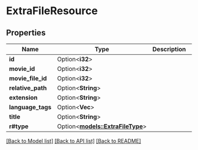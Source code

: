 # ExtraFileResource

## Properties

Name | Type | Description | Notes
------------ | ------------- | ------------- | -------------
**id** | Option<**i32**> |  | [optional]
**movie_id** | Option<**i32**> |  | [optional]
**movie_file_id** | Option<**i32**> |  | [optional]
**relative_path** | Option<**String**> |  | [optional]
**extension** | Option<**String**> |  | [optional]
**language_tags** | Option<**Vec<String>**> |  | [optional]
**title** | Option<**String**> |  | [optional]
**r#type** | Option<[**models::ExtraFileType**](ExtraFileType.md)> |  | [optional]

[[Back to Model list]](../README.md#documentation-for-models) [[Back to API list]](../README.md#documentation-for-api-endpoints) [[Back to README]](../README.md)


